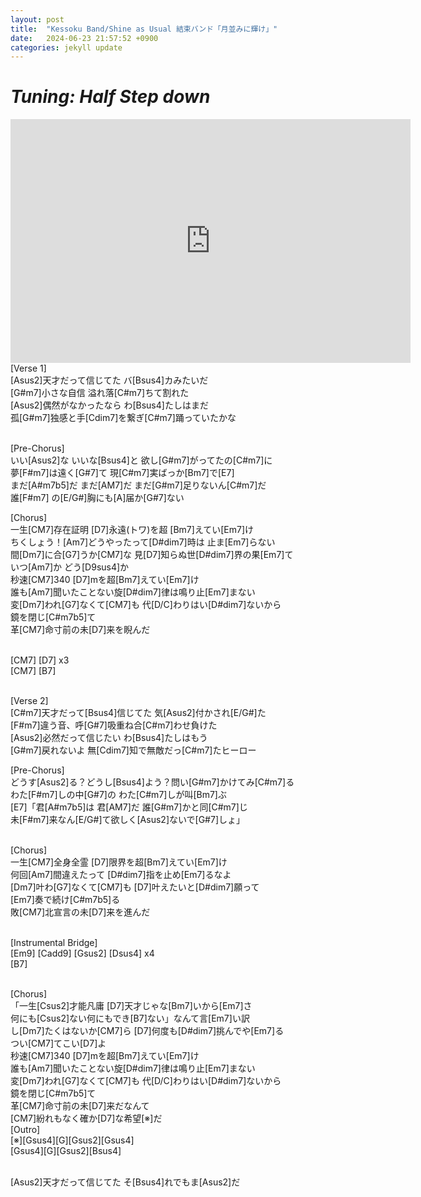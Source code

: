 ```yaml
---
layout: post
title:  "Kessoku Band/Shine as Usual 結束バンド「月並みに輝け」"
date:   2024-06-23 21:57:52 +0900
categories: jekyll update
---
```


# *Tuning: Half Step down*

<iframe
  width="640"
  height="390"
  src="https://www.youtube.com/embed/ipo90Je8Fkg"
  frameborder="0"
  allow="autoplay; encrypted-media"
  allowfullscreen
>
</iframe>
<div class>
[Verse 1] <br>
[Asus2]天才だって信じてた バ[Bsus4]カみたいだ <br>
[G#m7]小さな自信 溢れ落[C#m7]ちて割れた <br>
[Asus2]偶然がなかったなら わ[Bsus4]たしはまだ <br>
孤[G#m7]独感と手[Cdim7]を繋ぎ[C#m7]踊っていたかな <br><br>

[Pre-Chorus] <br>
いい[Asus2]な いいな[Bsus4]と 欲し[G#m7]がってたの[C#m7]に <br>
夢[F#m7]は遠く[G#7]て 現[C#m7]実ばっか[Bm7]で[E7] <br>
まだ[A#m7b5]だ まだ[AM7]だ まだ[G#m7]足りないん[C#m7]だ <br>
誰[F#m7] の[E/G#]胸にも[A]届か[G#7]ない <br>

[Chorus] <br>
一生[CM7]存在証明 [D7]永遠(トワ)を超 [Bm7]えてい[Em7]け <br>
ちくしょう！[Am7]どうやったって[D#dim7]時は 止ま[Em7]らない <br>
間[Dm7]に合[G7]うか[CM7]な 見[D7]知らぬ世[D#dim7]界の果[Em7]て <br>
いつ[Am7]か どう[D9sus4]か <br>
秒速[CM7]340 [D7]mを超[Bm7]えてい[Em7]け <br>
誰も[Am7]聞いたことない旋[D#dim7]律は鳴り止[Em7]まない <br>
変[Dm7]われ[G7]なくて[CM7]も 代[D/C]わりはい[D#dim7]ないから <br>
鏡を閉じ[C#m7b5]て <br>
革[CM7]命寸前の未[D7]来を睨んだ <br><br>

[CM7] [D7] x3 <br>
[CM7] [B7]<br><br>

[Verse 2]<br>
[C#m7]天才だって[Bsus4]信じてた 気[Asus2]付かされ[E/G#]た<br>
[F#m7]違う音、呼[G#7]吸重ね合[C#m7]わせ負けた<br>
[Asus2]必然だって信じたい わ[Bsus4]たしはもう<br>
[G#m7]戻れないよ 無[Cdim7]知で無敵だっ[C#m7]たヒーロー<br>

[Pre-Chorus]<br>
どうす[Asus2]る？どうし[Bsus4]よう？問い[G#m7]かけてみ[C#m7]る<br>
わた[F#m7]しの中[G#7]の わた[C#m7]しが叫[Bm7]ぶ<br>
[E7]「君[A#m7b5]は 君[AM7]だ 誰[G#m7]かと同[C#m7]じ<br>
未[F#m7]来なん[E/G#]て欲しく[Asus2]ないで[G#7]しょ」<br><br>

[Chorus]<br>
一生[CM7]全身全霊 [D7]限界を超[Bm7]えてい[Em7]け<br>
何回[Am7]間違えたって [D#dim7]指を止め[Em7]るなよ<br>
[Dm7]叶わ[G7]なくて[CM7]も [D7]叶えたいと[D#dim7]願って<br>
[Em7]奏で続け[C#m7b5]る<br>
敗[CM7]北宣言の未[D7]来を進んだ<br><br>

[Instrumental Bridge]<br>
[Em9] [Cadd9] [Gsus2] [Dsus4] x4<br>
[B7]<br><br>

[Chorus]<br> 
「一生[Csus2]才能凡庸 [D7]天才じゃな[Bm7]いから[Em7]さ<br>
何にも[Csus2]ない何にもでき[B7]ない」なんて言[Em7]い訳<br>
し[Dm7]たくはないか[CM7]ら [D7]何度も[D#dim7]挑んでや[Em7]る<br>
つい[CM7]てこい[D7]よ<br>
秒速[CM7]340 [D7]mを超[Bm7]えてい[Em7]け <br>
誰も[Am7]聞いたことない旋[D#dim7]律は鳴り止[Em7]まない <br>
変[Dm7]われ[G7]なくて[CM7]も 代[D/C]わりはい[D#dim7]ないから <br>
鏡を閉じ[C#m7b5]て <br>
革[CM7]命寸前の未[D7]来だなんて<br>
[CM7]紛れもなく確か[D7]な希望[※]だ<br>
[Outro]<br>
[※][Gsus4][G][Gsus2][Gsus4]<br>
[Gsus4][G][Gsus2][Bsus4]<br><br>

[Asus2]天才だって信じてた そ[Bsus4]れでもま[Asus2]だ<br>
</div>
